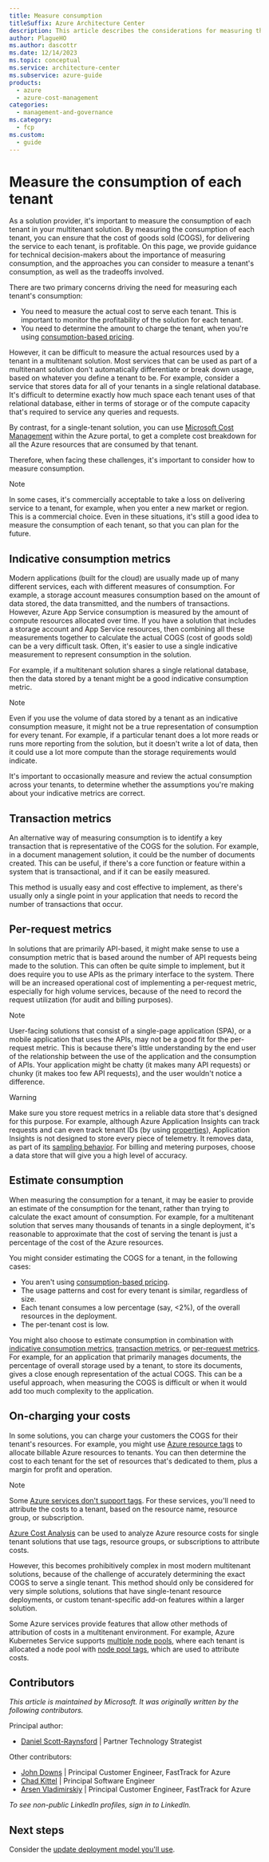 ```yaml
---
title: Measure consumption
titleSuffix: Azure Architecture Center
description: This article describes the considerations for measuring the consumption of each tenant in a multitenant solution.
author: PlagueHO
ms.author: dascottr
ms.date: 12/14/2023
ms.topic: conceptual
ms.service: architecture-center
ms.subservice: azure-guide
products:
  - azure
  - azure-cost-management
categories:
  - management-and-governance
ms.category:
  - fcp
ms.custom:
  - guide
---
```


# Measure the consumption of each tenant

As a solution provider, it's important to measure the consumption of each tenant in your multitenant solution. By measuring the consumption of each tenant, you can ensure that the cost of goods sold (COGS), for delivering the service to each tenant, is profitable. On this page, we provide guidance for technical decision-makers about the importance of measuring consumption, and the approaches you can consider to measure a tenant's consumption, as well as the tradeoffs involved.

There are two primary concerns driving the need for measuring each tenant's consumption:

- You need to measure the actual cost to serve each tenant. This is important to monitor the profitability of the solution for each tenant.
- You need to determine the amount to charge the tenant, when you're using [consumption-based pricing](./pricing-models.md#consumption-based-pricing).

However, it can be difficult to measure the actual resources used by a tenant in a multitenant solution. Most services that can be used as part of a multitenant solution don't automatically differentiate or break down usage, based on whatever you define a tenant to be. For example, consider a service that stores data for all of your tenants in a single relational database. It's difficult to determine exactly how much space each tenant uses of that relational database, either in terms of storage or of the compute capacity that's required to service any queries and requests.

By contrast, for a single-tenant solution, you can use [Microsoft Cost Management](/azure/cost-management-billing/costs/overview-cost-management) within the Azure portal, to get a complete cost breakdown for all the Azure resources that are consumed by that tenant.

Therefore, when facing these challenges, it's important to consider how to measure consumption.

> [!NOTE]
> In some cases, it's commercially acceptable to take a loss on delivering service to a tenant, for example, when you enter a new market or region. This is a commercial choice. Even in these situations, it's still a good idea to measure the consumption of each tenant, so that you can plan for the future.

## Indicative consumption metrics

Modern applications (built for the cloud) are usually made up of many different services, each with different measures of consumption. For example, a storage account measures consumption based on the amount of data stored, the data transmitted, and the numbers of transactions. However, Azure App Service consumption is measured by the amount of compute resources allocated over time. If you have a solution that includes a storage account and App Service resources, then combining all these measurements together to calculate the actual COGS (cost of goods sold) can be a very difficult task. Often, it's easier to use a single indicative measurement to represent consumption in the solution.

For example, if a multitenant solution shares a single relational database, then the data stored by a tenant might be a good indicative consumption metric.

> [!NOTE]
> Even if you use the volume of data stored by a tenant as an indicative consumption measure, it might not be a true representation of consumption for every tenant. For example, if a particular tenant does a lot more reads or runs more reporting from the solution, but it doesn't write a lot of data, then it could use a lot more compute than the storage requirements would indicate.

It's important to occasionally measure and review the actual consumption across your tenants, to determine whether the assumptions you're making about your indicative metrics are correct.

## Transaction metrics

An alternative way of measuring consumption is to identify a key transaction that is representative of the COGS for the solution. For example, in a document management solution, it could be the number of documents created. This can be useful, if there's a core function or feature within a system that is transactional, and if it can be easily measured.

This method is usually easy and cost effective to implement, as there's usually only a single point in your application that needs to record the number of transactions that occur.

## Per-request metrics

In solutions that are primarily API-based, it might make sense to use a consumption metric that is based around the number of API requests being made to the solution. This can often be quite simple to implement, but it does require you to use APIs as the primary interface to the system. There will be an increased operational cost of implementing a per-request metric, especially for high volume services, because of the need to record the request utilization (for audit and billing purposes).

> [!NOTE]
> User-facing solutions that consist of a single-page application (SPA), or a mobile application that uses the APIs, may not be a good fit for the per-request metric. This is because there's little understanding by the end user of the relationship between the use of the application and the consumption of APIs. Your application might be chatty (it makes many API requests) or chunky (it makes too few API requests), and the user wouldn't notice a difference.

> [!WARNING]
> Make sure you store request metrics in a reliable data store that's designed for this purpose. For example, although Azure Application Insights can track requests and can even track tenant IDs (by using [properties](/azure/azure-monitor/app/api-custom-events-metrics#properties)), Application Insights is not designed to store every piece of telemetry. It removes data, as part of its [sampling behavior](/azure/azure-monitor/app/sampling). For billing and metering purposes, choose a data store that will give you a high level of accuracy.

## Estimate consumption

When measuring the consumption for a tenant, it may be easier to provide an estimate of the consumption for the tenant, rather than trying to calculate the exact amount of consumption. For example, for a multitenant solution that serves many thousands of tenants in a single deployment, it's reasonable to approximate that the cost of serving the tenant is just a percentage of the cost of the Azure resources.

You might consider estimating the COGS for a tenant, in the following cases:

- You aren't using [consumption-based pricing](./pricing-models.md#consumption-based-pricing).
- The usage patterns and cost for every tenant is similar, regardless of size.
- Each tenant consumes a low percentage (say, <2%), of the overall resources in the deployment.
- The per-tenant cost is low.

You might also choose to estimate consumption in combination with [indicative consumption metrics](#indicative-consumption-metrics), [transaction metrics](#transaction-metrics), or [per-request metrics](#per-request-metrics). For example, for an application that primarily manages documents, the percentage of overall storage used by a tenant, to store its documents, gives a close enough representation of the actual COGS. This can be a useful approach, when measuring the COGS is difficult or when it would add too much complexity to the application.

## On-charging your costs

In some solutions, you can charge your customers the COGS for their tenant's resources. For example, you might use [Azure resource tags](/azure/azure-resource-manager/management/tag-resources) to allocate billable Azure resources to tenants. You can then determine the cost to each tenant for the set of resources that's dedicated to them, plus a margin for profit and operation.

> [!NOTE]
> Some [Azure services don't support tags](/azure/azure-resource-manager/management/tag-support). For these services, you'll need to attribute the costs to a tenant, based on the resource name, resource group, or subscription.

[Azure Cost Analysis](/azure/cost-management-billing/costs/quick-acm-cost-analysis) can be used to analyze Azure resource costs for single tenant solutions that use tags, resource groups, or subscriptions to attribute costs.

However, this becomes prohibitively complex in most modern multitenant solutions, because of the challenge of accurately determining the exact COGS to serve a single tenant. This method should only be considered for very simple solutions, solutions that have single-tenant resource deployments, or custom tenant-specific add-on features within a larger solution.

Some Azure services provide features that allow other methods of attribution of costs in a multitenant environment. For example, Azure Kubernetes Service supports [multiple node pools](/azure/aks/use-multiple-node-pools), where each tenant is allocated a node pool with [node pool tags](/azure/aks/use-multiple-node-pools#setting-nodepool-azure-tags), which are used to attribute costs.

## Contributors

*This article is maintained by Microsoft. It was originally written by the following contributors.*

Principal author:

- [Daniel Scott-Raynsford](http://linkedin.com/in/dscottraynsford) | Partner Technology Strategist

Other contributors:

- [John Downs](http://linkedin.com/in/john-downs) | Principal Customer Engineer, FastTrack for Azure
- [Chad Kittel](https://www.linkedin.com/in/chadkittel) | Principal Software Engineer
- [Arsen Vladimirskiy](http://linkedin.com/in/arsenv) | Principal Customer Engineer, FastTrack for Azure

*To see non-public LinkedIn profiles, sign in to LinkedIn.*

## Next steps

Consider the [update deployment model you'll use](updates.md).
